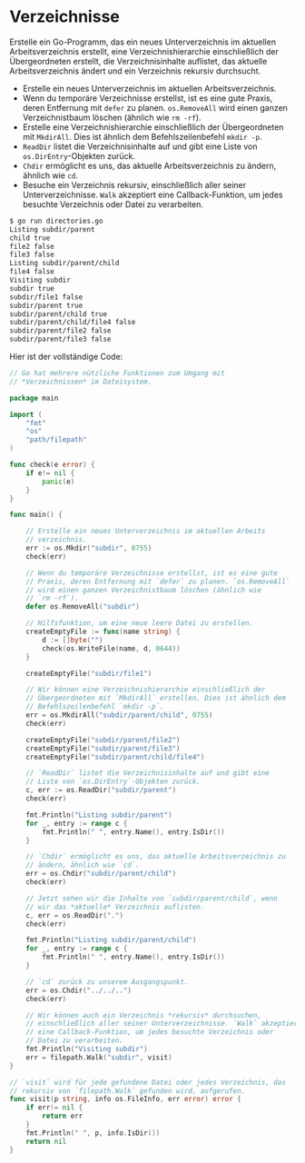 # Verzeichnisse

Erstelle ein Go-Programm, das ein neues Unterverzeichnis im aktuellen Arbeitsverzeichnis erstellt, eine Verzeichnishierarchie einschließlich der Übergeordneten erstellt, die Verzeichnisinhalte auflistet, das aktuelle Arbeitsverzeichnis ändert und ein Verzeichnis rekursiv durchsucht.

- Erstelle ein neues Unterverzeichnis im aktuellen Arbeitsverzeichnis.
- Wenn du temporäre Verzeichnisse erstellst, ist es eine gute Praxis, deren Entfernung mit `defer` zu planen. `os.RemoveAll` wird einen ganzen Verzeichnistbaum löschen (ähnlich wie `rm -rf`).
- Erstelle eine Verzeichnishierarchie einschließlich der Übergeordneten mit `MkdirAll`. Dies ist ähnlich dem Befehlszeilenbefehl `mkdir -p`.
- `ReadDir` listet die Verzeichnisinhalte auf und gibt eine Liste von `os.DirEntry`-Objekten zurück.
- `Chdir` ermöglicht es uns, das aktuelle Arbeitsverzeichnis zu ändern, ähnlich wie `cd`.
- Besuche ein Verzeichnis rekursiv, einschließlich aller seiner Unterverzeichnisse. `Walk` akzeptiert eine Callback-Funktion, um jedes besuchte Verzeichnis oder Datei zu verarbeiten.

```sh
$ go run directories.go
Listing subdir/parent
child true
file2 false
file3 false
Listing subdir/parent/child
file4 false
Visiting subdir
subdir true
subdir/file1 false
subdir/parent true
subdir/parent/child true
subdir/parent/child/file4 false
subdir/parent/file2 false
subdir/parent/file3 false
```

Hier ist der vollständige Code:

```go
// Go hat mehrere nützliche Funktionen zum Umgang mit
// *Verzeichnissen* im Dateisystem.

package main

import (
	"fmt"
	"os"
	"path/filepath"
)

func check(e error) {
	if e!= nil {
		panic(e)
	}
}

func main() {

	// Erstelle ein neues Unterverzeichnis im aktuellen Arbeits
	// verzeichnis.
	err := os.Mkdir("subdir", 0755)
	check(err)

	// Wenn du temporäre Verzeichnisse erstellst, ist es eine gute
	// Praxis, deren Entfernung mit `defer` zu planen. `os.RemoveAll`
	// wird einen ganzen Verzeichnistbaum löschen (ähnlich wie
	// `rm -rf`).
	defer os.RemoveAll("subdir")

	// Hilfsfunktion, um eine neue leere Datei zu erstellen.
	createEmptyFile := func(name string) {
		d := []byte("")
		check(os.WriteFile(name, d, 0644))
	}

	createEmptyFile("subdir/file1")

	// Wir können eine Verzeichnishierarchie einschließlich der
	// Übergeordneten mit `MkdirAll` erstellen. Dies ist ähnlich dem
	// Befehlszeilenbefehl `mkdir -p`.
	err = os.MkdirAll("subdir/parent/child", 0755)
	check(err)

	createEmptyFile("subdir/parent/file2")
	createEmptyFile("subdir/parent/file3")
	createEmptyFile("subdir/parent/child/file4")

	// `ReadDir` listet die Verzeichnisinhalte auf und gibt eine
	// Liste von `os.DirEntry`-Objekten zurück.
	c, err := os.ReadDir("subdir/parent")
	check(err)

	fmt.Println("Listing subdir/parent")
	for _, entry := range c {
		fmt.Println(" ", entry.Name(), entry.IsDir())
	}

	// `Chdir` ermöglicht es uns, das aktuelle Arbeitsverzeichnis zu
	// ändern, ähnlich wie `cd`.
	err = os.Chdir("subdir/parent/child")
	check(err)

	// Jetzt sehen wir die Inhalte von `subdir/parent/child`, wenn
	// wir das *aktuelle* Verzeichnis auflisten.
	c, err = os.ReadDir(".")
	check(err)

	fmt.Println("Listing subdir/parent/child")
	for _, entry := range c {
		fmt.Println(" ", entry.Name(), entry.IsDir())
	}

	// `cd` zurück zu unserem Ausgangspunkt.
	err = os.Chdir("../../..")
	check(err)

	// Wir können auch ein Verzeichnis *rekursiv* durchsuchen,
	// einschließlich aller seiner Unterverzeichnisse. `Walk` akzeptiert
	// eine Callback-Funktion, um jedes besuchte Verzeichnis oder
	// Datei zu verarbeiten.
	fmt.Println("Visiting subdir")
	err = filepath.Walk("subdir", visit)
}

// `visit` wird für jede gefundene Datei oder jedes Verzeichnis, das
// rekursiv von `filepath.Walk` gefunden wird, aufgerufen.
func visit(p string, info os.FileInfo, err error) error {
	if err!= nil {
		return err
	}
	fmt.Println(" ", p, info.IsDir())
	return nil
}

```
